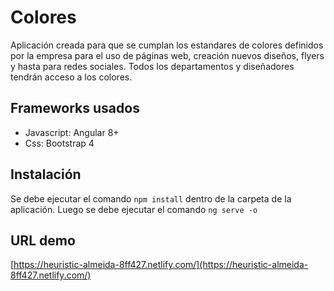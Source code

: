 # Colores
Aplicación creada para que se cumplan los estandares de colores definidos por la empresa para el uso de páginas web, creación nuevos diseños, flyers y hasta para redes sociales. Todos los departamentos y diseñadores tendrán acceso a los colores.

## Frameworks usados
 - Javascript: Angular 8+
 - Css: Bootstrap 4

## Instalación

Se debe ejecutar el comando `npm install` dentro de la carpeta de la aplicación.
Luego se debe ejecutar el comando `ng serve -o`

## URL demo
[https://heuristic-almeida-8ff427.netlify.com/](https://heuristic-almeida-8ff427.netlify.com/)
